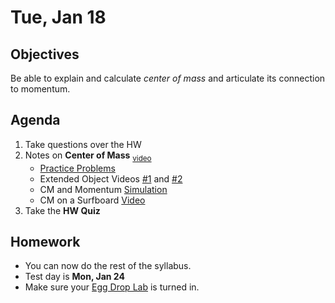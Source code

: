 Tue, Jan 18
=========    
  
Objectives  
------------  
Be able to explain and calculate *center of mass* and articulate its connection to momentum.
 
Agenda    
---------    
1. Take questions over the HW  
2. Notes on **Center of Mass**  <sub>[video](https://avon.schoology.com/course/5138386920/materials/gp/5527381302)</sub>
	- [Practice Problems](https://avon.schoology.com/page/5527381430)
	- Extended Object Videos [#1](https://youtu.be/_DzgPB9646k) and [#2](https://youtu.be/DY3LYQv22qY)  
	- CM and Momentum [Simulation](https://phet.colorado.edu/sims/html/collision-lab/latest/collision-lab_all.html)  
	- CM on a Surfboard [Video](https://youtu.be/QsGMKv8Lrew)  
3. Take the **HW Quiz**



Homework  
-------------    
- You can now do the rest of the syllabus.
- Test day is **Mon, Jan 24**
- Make sure your [Egg Drop Lab](https://avon.schoology.com/assignment/5527380921/) is turned in.

[pasmt]: https://avon.schoology.com/course/5138386920/materials/gp/5527196152
[ptop]: https://avon.schoology.com/course/5138386920/materials/gp/5527196115
[pvid]: https://avon.schoology.com/course/5138386920/materials/gp/5527196182

[intro-vid]: 1
[25]: https://youtu.be/VwkVWOtUwVA?t=1191
[wksht]: https://avon.schoology.com/page/5527381416
[2D-vid]:  1
<!--stackedit_data:
eyJoaXN0b3J5IjpbMTkzNjQzODEwOCwxODM5MTQyOTMwLDE5OD
g3MzI2NTMsLTY2Njk2MjgyMCwxMTcxMDE5MTc1LC05MzU1MjQz
MDgsLTE5ODczNTM2NSwtMTMwNzMwNzQyLC0xNjMxMjY2NDMsLT
IwNzY1ODY3NDMsMTE4NDY1NTA2OSwxNTc3OTg5ODM1LC05MjI5
NTgyNzgsMTQ5Nzg4MzQ4MCw4OTkyOTE3MDcsLTExMjg1NDk4MD
UsMzY2OTMzMTIzLC0zMTQzNjgyMTIsLTc5MDI2MTcwOSwxNDQ5
NDUyMTgyXX0=
-->